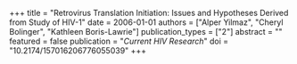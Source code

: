 +++
title = "Retrovirus Translation Initiation: Issues and Hypotheses Derived from Study of HIV-1"
date = 2006-01-01
authors = ["Alper Yilmaz", "Cheryl Bolinger", "Kathleen Boris-Lawrie"]
publication_types = ["2"]
abstract = ""
featured = false
publication = "*Current HIV Research*"
doi = "10.2174/157016206776055039"
+++

